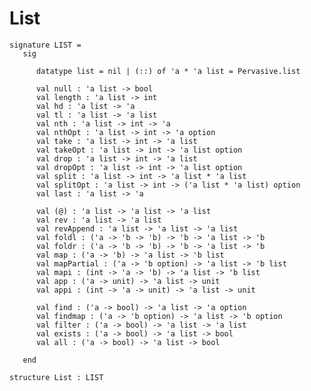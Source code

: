 # List

    signature LIST =
       sig
    
          datatype list = nil | (::) of 'a * 'a list = Pervasive.list
    
          val null : 'a list -> bool
          val length : 'a list -> int
          val hd : 'a list -> 'a
          val tl : 'a list -> 'a list
          val nth : 'a list -> int -> 'a
          val nthOpt : 'a list -> int -> 'a option
          val take : 'a list -> int -> 'a list
          val takeOpt : 'a list -> int -> 'a list option
          val drop : 'a list -> int -> 'a list
          val dropOpt : 'a list -> int -> 'a list option
          val split : 'a list -> int -> 'a list * 'a list
          val splitOpt : 'a list -> int -> ('a list * 'a list) option
          val last : 'a list -> 'a
    
          val (@) : 'a list -> 'a list -> 'a list
          val rev : 'a list -> 'a list
          val revAppend : 'a list -> 'a list -> 'a list
          val foldl : ('a -> 'b -> 'b) -> 'b -> 'a list -> 'b
          val foldr : ('a -> 'b -> 'b) -> 'b -> 'a list -> 'b
          val map : ('a -> 'b) -> 'a list -> 'b list
          val mapPartial : ('a -> 'b option) -> 'a list -> 'b list
          val mapi : (int -> 'a -> 'b) -> 'a list -> 'b list
          val app : ('a -> unit) -> 'a list -> unit
          val appi : (int -> 'a -> unit) -> 'a list -> unit
    
          val find : ('a -> bool) -> 'a list -> 'a option
          val findmap : ('a -> 'b option) -> 'a list -> 'b option
          val filter : ('a -> bool) -> 'a list -> 'a list
          val exists : ('a -> bool) -> 'a list -> bool
          val all : ('a -> bool) -> 'a list -> bool
    
       end
    
    structure List : LIST
